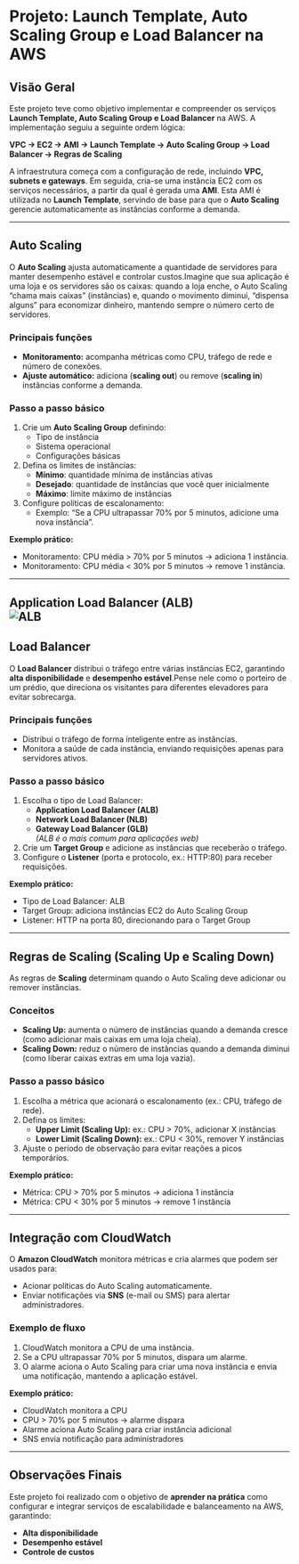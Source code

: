 # Projeto: Launch Template, Auto Scaling Group e Load Balancer na AWS

## Visão Geral
Este projeto teve como objetivo implementar e compreender os serviços **Launch Template, Auto Scaling Group e Load Balancer** na AWS. A implementação seguiu a seguinte ordem lógica:  

**VPC → EC2 → AMI → Launch Template → Auto Scaling Group → Load Balancer → Regras de Scaling**

A infraestrutura começa com a configuração de rede, incluindo **VPC, subnets e gateways**. Em seguida, cria-se uma instância EC2 com os serviços necessários, a partir da qual é gerada uma **AMI**. Esta AMI é utilizada no **Launch Template**, servindo de base para que o **Auto Scaling** gerencie automaticamente as instâncias conforme a demanda.

---

## Auto Scaling
O **Auto Scaling** ajusta automaticamente a quantidade de servidores para manter desempenho estável e controlar custos.Imagine que sua aplicação é uma loja e os servidores são os caixas: quando a loja enche, o Auto Scaling “chama mais caixas” (instâncias) e, quando o movimento diminui, “dispensa alguns” para economizar dinheiro, mantendo sempre o número certo de servidores.

### Principais funções
- **Monitoramento:** acompanha métricas como CPU, tráfego de rede e número de conexões.
- **Ajuste automático:** adiciona (**scaling out**) ou remove (**scaling in**) instâncias conforme a demanda.

### Passo a passo básico
1. Crie um **Auto Scaling Group** definindo:
   - Tipo de instância
   - Sistema operacional
   - Configurações básicas
2. Defina os limites de instâncias:
   - **Mínimo**: quantidade mínima de instâncias ativas
   - **Desejado**: quantidade de instâncias que você quer inicialmente
   - **Máximo**: limite máximo de instâncias
3. Configure políticas de escalonamento:
   - Exemplo: “Se a CPU ultrapassar 70% por 5 minutos, adicione uma nova instância”.  

**Exemplo prático:**  
- Monitoramento: CPU média > 70% por 5 minutos → adiciona 1 instância.  
- Monitoramento: CPU média < 30% por 5 minutos → remove 1 instância.

---
**Application Load Balancer (ALB)**  
  ![ALB](https://images.openai.com/thumbnails/url/bJGxC3icu1mSUVJSUGylr5-al1xUWVCSmqJbkpRnoJdeXJJYkpmsl5yfq5-Zm5ieWmxfaAuUsXL0S7F0Tw4s9i1JK4xMDA40LPbzK3MzNUmpSglMM_fJzUkKy3LxKUrOdDNMjjf0zwjyjTRyiXcJMDfIzk8yTXUudVQrBgAmhCmt)
---
## Load Balancer
O **Load Balancer** distribui o tráfego entre várias instâncias EC2, garantindo **alta disponibilidade** e **desempenho estável**.Pense nele como o porteiro de um prédio, que direciona os visitantes para diferentes elevadores para evitar sobrecarga.

### Principais funções
- Distribui o tráfego de forma inteligente entre as instâncias.
- Monitora a saúde de cada instância, enviando requisições apenas para servidores ativos.

### Passo a passo básico
1. Escolha o tipo de Load Balancer:
   - **Application Load Balancer (ALB)**
   - **Network Load Balancer (NLB)**
   - **Gateway Load Balancer (GLB)**  
   *(ALB é o mais comum para aplicações web)*
2. Crie um **Target Group** e adicione as instâncias que receberão o tráfego.
3. Configure o **Listener** (porta e protocolo, ex.: HTTP:80) para receber requisições.

**Exemplo prático:**  
- Tipo de Load Balancer: ALB  
- Target Group: adiciona instâncias EC2 do Auto Scaling Group  
- Listener: HTTP na porta 80, direcionando para o Target Group

---

## Regras de Scaling (Scaling Up e Scaling Down)
As regras de **Scaling** determinam quando o Auto Scaling deve adicionar ou remover instâncias.

### Conceitos
- **Scaling Up:** aumenta o número de instâncias quando a demanda cresce (como adicionar mais caixas em uma loja cheia).  
- **Scaling Down:** reduz o número de instâncias quando a demanda diminui (como liberar caixas extras em uma loja vazia).

### Passo a passo básico
1. Escolha a métrica que acionará o escalonamento (ex.: CPU, tráfego de rede).  
2. Defina os limites:
   - **Upper Limit (Scaling Up):** ex.: CPU > 70%, adicionar X instâncias  
   - **Lower Limit (Scaling Down):** ex.: CPU < 30%, remover Y instâncias  
3. Ajuste o período de observação para evitar reações a picos temporários.

**Exemplo prático:**  
- Métrica: CPU > 70% por 5 minutos → adiciona 1 instância  
- Métrica: CPU < 30% por 5 minutos → remove 1 instância

---

## Integração com CloudWatch
O **Amazon CloudWatch** monitora métricas e cria alarmes que podem ser usados para:

- Acionar políticas do Auto Scaling automaticamente.
- Enviar notificações via **SNS** (e-mail ou SMS) para alertar administradores.

### Exemplo de fluxo
1. CloudWatch monitora a CPU de uma instância.  
2. Se a CPU ultrapassar 70% por 5 minutos, dispara um alarme.  
3. O alarme aciona o Auto Scaling para criar uma nova instância e envia uma notificação, mantendo a aplicação estável.

**Exemplo prático:**  
- CloudWatch monitora a CPU  
- CPU > 70% por 5 minutos → alarme dispara  
- Alarme aciona Auto Scaling para criar instância adicional  
- SNS envia notificação para administradores

---

## Observações Finais
Este projeto foi realizado com o objetivo de **aprender na prática** como configurar e integrar serviços de escalabilidade e balanceamento na AWS, garantindo:

- **Alta disponibilidade**  
- **Desempenho estável**  
- **Controle de custos**


